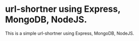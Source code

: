 # url-shortner using Express, MongoDB, NodeJS.
This is a simple url-shortner using Express, MongoDB, NodeJS.
